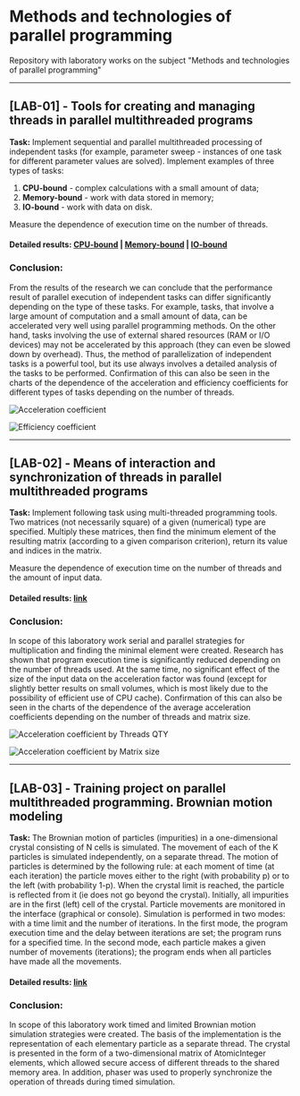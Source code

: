 # Methods and technologies of parallel programming

Repository with laboratory works on the subject "Methods and technologies of parallel programming"
___

## [LAB-01] - Tools for creating and managing threads in parallel multithreaded programs

**Task:**
Implement sequential and parallel multithreaded processing of independent tasks (for example, parameter sweep -
instances of one task for different parameter values are solved). Implement examples of three types of tasks:

1. **CPU-bound** - complex calculations with a small amount of data;
2. **Memory-bound** - work with data stored in memory;
3. **IO-bound** - work with data on disk.
   
Measure the dependence of execution time on the number of threads.

#### Detailed results: [CPU-bound](./results/lab01/cpu-bound/results.md) | [Memory-bound](./results/lab01/memory-bound/results.md) | [IO-bound](./results/lab01/io-bound/results.md)

### Conclusion:
From the results of the research we can conclude that the performance result of parallel execution of independent tasks
can differ significantly depending on the type of these tasks. For example, tasks, that involve a large amount of computation
and a small amount of data, can be accelerated very well using parallel programming methods. On the other hand,
tasks involving the use of external shared resources (RAM or I/O devices) may not be accelerated by this approach
(they can even be slowed down by overhead). Thus, the method of parallelization of independent tasks is a powerful tool,
but its use always involves a detailed analysis of the tasks to be performed.
Confirmation of this can also be seen in the charts of the dependence of the acceleration and efficiency coefficients
for different types of tasks depending on the number of threads.

![Acceleration coefficient](results/lab01/charts/accelerationCoefficient.png)

![Efficiency coefficient](results/lab01/charts/efficiencyCoefficient.png)
___

## [LAB-02] - Means of interaction and synchronization of threads in parallel multithreaded programs

**Task:**
Implement following task using multi-threaded programming tools. Two matrices (not necessarily square) of a given (numerical) type are specified.
Multiply these matrices, then find the minimum element of the resulting matrix (according to a given comparison criterion),
return its value and indices in the matrix.

Measure the dependence of execution time on the number of threads and the amount of input data.

#### Detailed results: [link](./results/lab02/results.md)

### Conclusion:
In scope of this laboratory work serial and parallel strategies for multiplication and finding the minimal element were created.
Research has shown that program execution time is significantly reduced depending on the number of threads used. 
At the same time, no significant effect of the size of the input data on the acceleration factor was found 
(except for slightly better results on small volumes, which is most likely due to the possibility of efficient use of CPU cache).
Confirmation of this can also be seen in the charts of the dependence of the average acceleration coefficients
depending on the number of threads and matrix size.

![Acceleration coefficient by Threads QTY](results/lab02/charts/accelerationByThreads.png)

![Acceleration coefficient by Matrix size](results/lab02/charts/accelerationBySize.png)
___

## [LAB-03] - Training project on parallel multithreaded programming. Brownian motion modeling

**Task:**
The Brownian motion of particles (impurities) in a one-dimensional crystal consisting of N cells is simulated.
The movement of each of the K particles is simulated independently, on a separate thread.
The motion of particles is determined by the following rule: at each moment of time (at each iteration) the particle
moves either to the right (with probability p) or to the left (with probability 1-p). When the crystal limit is reached,
the particle is reflected from it (ie does not go beyond the crystal). Initially, all impurities are in the first (left) cell of the crystal.
Particle movements are monitored in the interface (graphical or console).
Simulation is performed in two modes: with a time limit and the number of iterations. In the first mode,
the program execution time and the delay between iterations are set; the program runs for a specified time.
In the second mode, each particle makes a given number of movements (iterations); the program ends when all particles have made all the movements.

#### Detailed results: [link](./results/lab03/results.md)

### Conclusion:
In scope of this laboratory work timed and limited Brownian motion simulation strategies were created.
The basis of the implementation is the representation of each elementary particle as a separate thread.
The crystal is presented in the form of a two-dimensional matrix of AtomicInteger elements,
which allowed secure access of different threads to the shared memory area.
In addition, phaser was used to properly synchronize the operation of threads during timed simulation.